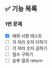 ## ✅ 기능 목록

### 1번 문제

- [x] 예외 사항 테스트
- [ ] 각 자리 숫자 더하기
- [ ] 각 자리 숫자 곱하기
- [ ] 점수 구하기
- [ ] 승부 결과 return
